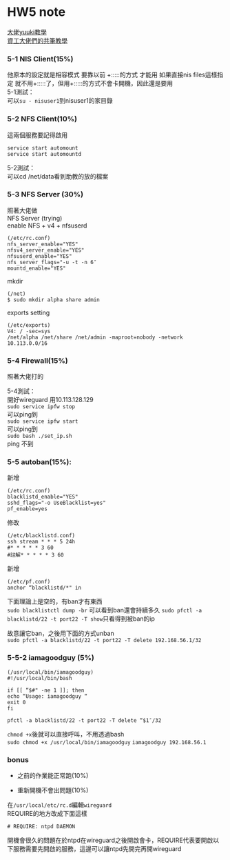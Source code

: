 HW5 note
===
[大佬yuuki教學](https://yuuki1532.wordpress.com/2020/01/05/sa-hw5-nisnfs/)  
[資工大佬們的共筆教學](https://hackmd.io/qHjXJTbFSK2uxt8erN8iFw)  

### 5-1 NIS Client(15%)  
他原本的設定就是相容模式 要靠以前 +:::::的方式 才能用
如果直接nis files這樣指定 就不用+:::::了，但用+:::::的方式不會卡開機，因此還是要用  
5-1測試：  
可以`su - nisuser1`到nisuser1的家目錄  

### 5-2 NFS Client(10%)  
這兩個服務要記得啟用  
```
service start automount
service start automountd
```
5-2測試：  
可以cd /net/data看到助教的放的檔案  

### 5-3 NFS Server (30%)
照著大佬做  
NFS Server (trying)  
enable NFS + v4 + nfsuserd  
```
(/etc/rc.conf)
nfs_server_enable="YES"
nfsv4_server_enable="YES"
nfsuserd_enable="YES"
nfs_server_flags="-u -t -n 6″
mountd_enable="YES"
```
mkdir  
```
(/net)
$ sudo mkdir alpha share admin
```
exports setting  
```
(/etc/exports)
V4: / -sec=sys
/net/alpha /net/share /net/admin -maproot=nobody -network 10.113.0.0/16
```
### 5-4 Firewall(15%)  
照著大佬打的  

5-4測試：  
開好wireguard 用10.113.128.129  
`sudo service ipfw stop`  
可以ping到  
`sudo service ipfw start`  
可以ping到  
`sudo bash ./set_ip.sh`  
ping 不到  

### 5-5 autoban(15%):  
新增  
```
(/etc/rc.conf)
blacklistd_enable="YES"
sshd_flags="-o UseBlacklist=yes"
pf_enable=yes
```

修改  
```
(/etc/blacklistd.conf)
ssh stream * * * 5 24h
#* * * * * 3 60
#註解* * * * * 3 60
```

新增  
```
(/etc/pf.conf)
anchor “blacklistd/*" in
```

下面理論上是空的，有ban才有東西  
`sudo blacklistctl dump -br` 可以看到ban還會持續多久
`sudo pfctl -a blacklistd/22 -t port22 -T show`只看得到被ban的ip  

故意讓它ban，之後用下面的方式unban  
`sudo pfctl -a blacklistd/22 -t port22 -T delete 192.168.56.1/32`

### 5-5-2 iamagoodguy (5%)
```
(/usr/local/bin/iamagoodguy)
#!/usr/local/bin/bash

if [[ “$#" -ne 1 ]]; then
echo “Usage: iamagoodguy “
exit 0
fi

pfctl -a blacklistd/22 -t port22 -T delete “$1″/32
```
`chmod +x`後就可以直接呼叫，不用透過bash  
`sudo chmod +x /usr/local/bin/iamagoodguy`
`iamagoodguy 192.168.56.1` 

### bonus 
* 之前的作業能正常跑(10%)

* 重新開機不會出問題(10%)

在`/usr/local/etc/rc.d`編輯`wireguard`   
REQUIRE的地方改成下面這樣  
```
# REQUIRE: ntpd DAEMON
```
開機會很久的問題在於ntpd在wireguard之後開啟會卡，REQUIRE代表要開啟以下服務需要先開啟的服務，這邊可以讓ntpd先開完再開wireguard  